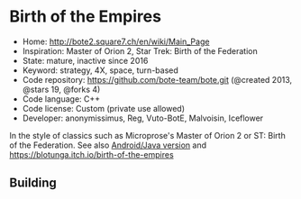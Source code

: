 # Birth of the Empires

- Home: http://bote2.square7.ch/en/wiki/Main_Page
- Inspiration: Master of Orion 2, Star Trek: Birth of the Federation
- State: mature, inactive since 2016
- Keyword: strategy, 4X, space, turn-based
- Code repository: https://github.com/bote-team/bote.git (@created 2013, @stars 19, @forks 4)
- Code language: C++
- Code license: Custom (private use allowed)
- Developer: anonymissimus, Reg, Vuto-BotE, Malvoisin, Iceflower

In the style of classics such as Microprose's Master of Orion 2 or ST: Birth of the Federation.
See also [Android/Java version](https://bitbucket.org/sarkanyi/bote-libgdx/) and https://blotunga.itch.io/birth-of-the-empires

## Building
